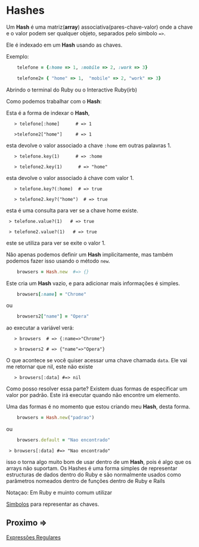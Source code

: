 # Hashes 
Um **Hash** é uma matriz(**array**) associativa(pares-chave-valor) onde a chave e o valor podem ser qualquer objeto, separados pelo simbolo ``=>``.

Ele é indexado em um **Hash** usando as chaves.

Exemplo:
````ruby
    telefone = {:home => 1, :mobile => 2, :work => 3}

    telefone2= { "home" => 1,  "mobile" => 2, "work" => 3}
````
Abrindo o terminal do Ruby ou o Interactive Ruby(irb)

Como podemos trabalhar com o **Hash**:

Esta é a forma de indexar o **Hash**, 
````shell
   > telefone[:home]      # => 1

   >telefone2["home"]     # => 1
````
esta devolve o valor associado a chave ``:home`` em outras palavras 1.

````shell
   > telefone.key(1)      # => :home

   > telefone2.key(1)      # => "home"
````
esta devolve o valor associado  á chave com valor 1.

````shell
   > telefone.key?(:home)  # => true

   > telefone2.key?("home")  # => true
````
esta é uma consulta para ver se a chave home existe.

````shell
 > telefone.value?(1)   # => true

 > telefone2.value?(1)   # => true
````
este se utiliza para ver se exite o valor 1.

Não apenas podemos definir um **Hash** implicitamente, mas também podemos fazer isso usando o método ``new``.

```ruby
    browsers = Hash.new  #=> {}
```
Este cria um **Hash** vazio, e para adicionar mais informações é simples.
````ruby
    browsers[:name] = "Chrome"
````
ou

````ruby
    browsers2["name"] = "Opera"
````
ao executar a variável verá:

````shell
   > browsers  # => {:name=>"Chrome"}

   > browsers2 # => {"name"=>"Opera"}
````

O que acontece se você quiser acessar uma chave chamada ``data``.
Ele vai me retornar que nil, este não existe

````shell
   > browsers[:data] #=> nil
````
Como posso resolver essa parte?
Existem duas formas de especificar um valor por padrão. Este irá executar quando não encontre um elemento.

Uma das formas é no momento que estou criando meu **Hash**, desta forma.

````ruby
    browsers = Hash.new("padrao")
````
ou
````ruby
    browsers.default = "Nao encontrado"
````
````shell
 > browsers[:data] #=> "Nao encontrado"
````

isso o torna algo muito bom de usar dentro de um **Hash**, pois é algo que os arrays não suportam.
Os Hashes é uma forma simples de representar estructuras de dados
dentro do Ruby e são normalmente usados como parâmetros nomeados dentro de funções dentro de Ruby e Rails

Notaçao:
Em Ruby e muinto comum utilizar 

[Simbolos](../simbolos/README.md) para representar as chaves.

## Proximo =>

[Expressões Regulares](../expressoes_regulares/README.md)


